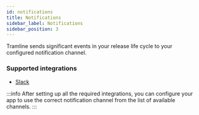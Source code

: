 ```yaml
---
id: notifications
title: Notifications
sidebar_label: Notifications
sidebar_position: 3
---
```


Tramline sends significant events in your release life cycle to your configured notification channel.

### Supported integrations

- [Slack](slack)

:::info
After setting up all the required integrations, you can configure your app to use the correct notification channel from the list of available channels.
:::

